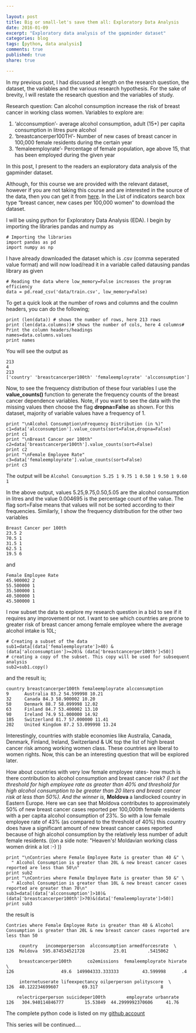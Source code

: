 ```yaml
---

layout: post
title: Big or small-let's save them all: Exploratory Data Analysis
date: 2016-01-09 
excerpt: "Exploratory data analysis of the gapminder dataset"
categories: blog
tags: [python, data analysis]
comments: true
published: true
share: true

---
```

In my previous post, I had discussed at length on the research question, the dataset, the variables and the various research hypothesis.
For the sake of brevity, I will restate the research question and the variables of study.

Research question: Can alcohol consumption increase the risk of breast cancer in working class women.
Variables to explore are:
<ol>
	<li>‘alcconsumption’- average alcohol consumption, adult (15+) per capita consumption in litres pure alcohol</li>
	<li>‘breastcancerper100TH’- Number of new cases of breast cancer in 100,000 female residents during the certain year</li>
	<li>‘femaleemployrate’- Percentage of female population, age above 15, that has been employed during the given year</li>
</ol>
In this post, I present to the readers an exploratory data analysis of the gapminder dataset.

Although, for this course we are provided with the relevant dataset, however if you are not taking this course and are interested in the source of the data, then you can get it from <a href="http://www.gapminder.org/data/">here</a>. In the List of indicators search box type “breast cancer, new cases per 100,000 women” to download the dataset.

I will be using python for Exploratory Data Analysis (EDA). I begin by importing the libraries pandas and numpy as

	# Importing the libraries
	import pandas as pd
	import numpy as np

I have already downloaded the dataset which is .csv (comma seperated value format) and will now load/read it in a variable called datausing pandas library as given

	# Reading the data where low_memory=False increases the program efficiency
	data = pd.read_csv('data/train.csv', low_memory=False)

To get a quick look at the number of rows and columns and the coulmn headers, you can do the following;

	print (len(data)) # shows the number of rows, here 213 rows
	print (len(data.columns))# shows the number of cols, here 4 columns# Print the column headers/headings
	names=data.columns.values
	print names

You will see the output as

	213
	4
	213
	['country' 'breastcancerper100th' 'femaleemployrate' 'alcconsumption']

Now, to see the frequency distribution of these four variables I use the <strong>value_counts() </strong>function to generate the frequency counts of the breast cancer dependence variables. Note, if you want to see the data with the missing values then choose the flag <strong>dropna=False</strong> as shown. For this dataset, majority of variable values have a frequency of 1.

	print "\nAlcohol Consumption\nFrequency Distribution (in %)"
	c1=data['alcconsumption'].value_counts(sort=False,dropna=False)
	print c1
	print "\nBreast Cancer per 100th"
	c2=data['breastcancerper100th'].value_counts(sort=False)
	print c2
	print "\nFemale Employee Rate"
	c3=data['femaleemployrate'].value_counts(sort=False)
	print c3 

The output will be `Alcohol Consumption 5.25 1 9.75 1 0.50 1 9.50 1 9.60 1`

In the above output, values 5.25,9.75,0.50,5.05 are the alcohol consumption in litres and the value 0.004695 is the percentage count of the value. The flag sort=False means that values will not be sorted according to their frequencies. Similarly, I show the frequency distribution for the other two variables

	Breast Cancer per 100th
	23.5 2
	70.5 1
	31.5 1
	62.5 1
	19.5 6

and

	Female Employee Rate
	45.900002 2
	55.500000 1
	35.500000 1
	40.500000 1
	45.500000 1

I now subset the data to explore my research question in a bid to see if it requires any improvement or not. I want to see which countries are prone to greater risk of breast cancer among female employee where the average alcohol intake is 10L;

	# Creating a subset of the data
	sub1=data[(data['femaleemployrate']>40) & (data['alcconsumption']>=20)& (data['breastcancerper100th']<50)]
	# creating a copy of the subset. This copy will be used for subsequent analysis
	sub2=sub1.copy()

and the result is;

	country breastcancerper100th femaleemployrate alcconsumption
	9      Australia 83.2 54.599998 10.21
	32     Canada 84.3 58.900002 10.20
	50     Denmark 88.7 58.099998 12.02
	63     Finland 84.7 53.400002 13.10
	90     Ireland 74.9 51.000000 14.92
	185    Switzerland 81.7 57.000000 11.41
	202    United Kingdom 87.2 53.099998 13.24

Interestingly, countries with stable economies like Australia, Canada, Denmark, Finland, Ireland, Switzerland &amp; UK top the list of high breast cancer risk among working women class. These countries are liberal to women rights. Now, this can be an interesting question that will be explored later.

How about countries with very low female employee rates- how much is there contribution to alcohol consumption and breast cancer risk? <em>(I set the threshold for high employee rate as greater than 40% and threshold for high alcohol consumption to be greater than 20 liters and breast cancer risk at less than 50%). And the winner is,</em> <strong>Moldova </strong>a landlocked country in Eastern Europe. Here we can see that Moldova contributes to approximately 50% of new breast cancer cases reported per 100,000th female residents with a per capita alcohol consumption of 23%. So with a low female employee rate of 43% (as compared to the threshold of 40%) this country does have a significant amount of new breast cancer cases reported because of high alcohol consumption by the relatively less number of adult female residents. ((on a side note: "Heaven's! Moldavian working class women drink a lot :-) ))

	print "\nContries where Female Employee Rate is greater than 40 &" \
      " Alcohol Consumption is greater than 20L & new breast cancer cases reported are less than 50\n"
	print sub2
	print "\nContries where Female Employee Rate is greater than 50 &" \
      " Alcohol Consumption is greater than 10L & new breast cancer cases reported are greater than 70\n"
	sub3=data[(data['alcconsumption']>10)&(data['breastcancerper100th']>70)&(data['femaleemployrate']>50)]
	print sub3

the result is

	Contries where Female Employee Rate is greater than 40 & Alcohol Consumption is greater than 20L & new breast cancer cases reported are less than 50
	
	     country   incomeperperson  alcconsumption armedforcesrate  \
	126  Moldova  595.874534521728           23.01        .5415062   
	
	     breastcancerper100th      co2emissions  femaleemployrate hivrate  \
	126                  49.6  149904333.333333         43.599998      .4   
	
	     internetuserate lifeexpectancy oilperperson polityscore  \
	126  40.122234699607         69.317                        8   
	
	    relectricperperson suicideper100th        employrate urbanrate  
	126   304.940114846777        15.53849  44.2999992370606     41.76  

The complete python code is listed on my <a href="https://github.com/duttashi/Data-Analysis-Visualization/blob/master/gapminder%20data%20analysis.ipynb" target="_blank">github account</a>

This series will be continued....
